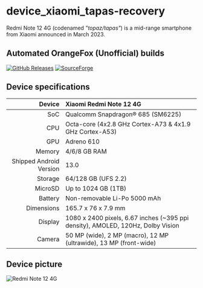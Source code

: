 # device_xiaomi_tapas-recovery

Redmi Note 12 4G (codenamed _"topaz/tapas"_) is a mid-range smartphone from Xiaomi announced in March 2023.

## Automated OrangeFox (Unofficial) builds
[![GitHub Releases](https://img.shields.io/github/downloads/chickendrop89/device_xiaomi_tapas-recovery/total?style=for-the-badge&logo=github&logoColor=white&label=GitHub%20releases&labelColor=black&color=orange)](https://github.com/chickendrop89/orangefox_device_xiaomi_tapas/releases)
[![SourceForge](https://img.shields.io/sourceforge/dt/orangefox-device-xiaomi-tapas?style=for-the-badge&logo=sourceforge&logoColor=white&label=SourceForge&labelColor=black&color=orange)](https://sourceforge.net/projects/orangefox-device-xiaomi-tapas/files)

## Device specifications

Device                  | Xiaomi Redmi Note 12 4G
-----------------------:|:-------------------------
SoC                     | Qualcomm Snapdragon® 685 (SM6225)
CPU                     | Octa-core (4x2.8 GHz Cortex-A73 & 4x1.9 GHz Cortex-A53)
GPU                     | Adreno 610
Memory                  | 4/6/8 GB RAM
Shipped Android Version | 13.0
Storage                 | 64/128 GB (UFS 2.2)
MicroSD                 | Up to 1024 GB (1TB)
Battery                 | Non-removable Li-Po 5000 mAh
Dimensions              | 165.7 x 76 x 7.9 mm
Display                 | 1080 x 2400 pixels, 6.67 inches (~395 ppi density), AMOLED, 120Hz, Dolby Vision
Camera                  | 50 MP (wide), 2 MP (macro), 12 MP (ultrawide), 13 MP (front-wide)

## Device picture

![Redmi Note 12 4G](https://i02.appmifile.com/224_operator_sg/10/03/2023/cdf4a7f40a92668d1c8fe2fcc5045ea8.png)
